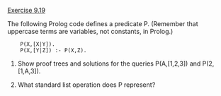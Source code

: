 [Exercise 9.19](ex_19/)

The following Prolog code defines a predicate P. (Remember
that uppercase terms are variables, not constants, in Prolog.)

        P(X,[X|Y]).
        P(X,[Y|Z]) :- P(X,Z).

1.  Show proof trees and solutions for the queries
    P(A,[1,2,3]) and P(2,[1,A,3]).

2.  What standard list operation does P represent?
